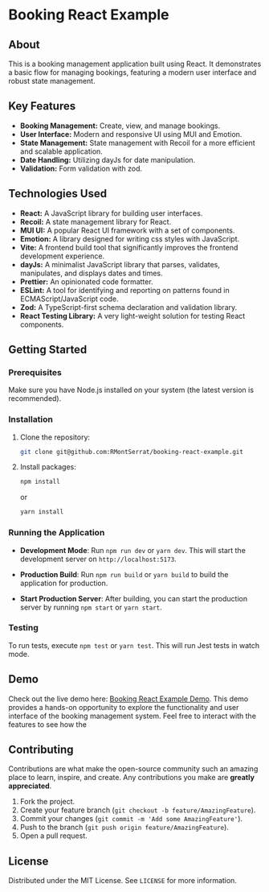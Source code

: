 # Booking React Example

## About
This is a booking management application built using React. It demonstrates a basic flow for managing bookings, featuring a modern user interface and robust state management.


## Key Features
- **Booking Management:** Create, view, and manage bookings.
- **User Interface:** Modern and responsive UI using MUI and Emotion.
- **State Management:** State management with Recoil for a more efficient and scalable application.
- **Date Handling:** Utilizing dayJs for date manipulation.
- **Validation:** Form validation with zod.

## Technologies Used
- **React:** A JavaScript library for building user interfaces.
- **Recoil:** A state management library for React.
- **MUI UI:** A popular React UI framework with a set of components.
- **Emotion:** A library designed for writing css styles with JavaScript.
- **Vite:** A frontend build tool that significantly improves the frontend development experience.
- **dayJs:** A minimalist JavaScript library that parses, validates, manipulates, and displays dates and times.
- **Prettier:** An opinionated code formatter.
- **ESLint:** A tool for identifying and reporting on patterns found in ECMAScript/JavaScript code.
- **Zod:** A TypeScript-first schema declaration and validation library.
- **React Testing Library:** A very light-weight solution for testing React components.

## Getting Started

### Prerequisites
Make sure you have Node.js installed on your system (the latest version is recommended).

### Installation
1. Clone the repository:
   ```sh
   git clone git@github.com:RMontSerrat/booking-react-example.git
   ```

2. Install packages:
   ```sh
   npm install
   ```

   or

   ```sh
   yarn install
   ```

### Running the Application

- **Development Mode**:
Run `npm run dev` or `yarn dev`. This will start the development server on `http://localhost:5173`.

- **Production Build**:
Run `npm run build` or `yarn build` to build the application for production.

- **Start Production Server**:
After building, you can start the production server by running `npm start` or `yarn start`.

### Testing
To run tests, execute `npm test` or `yarn test`. This will run Jest tests in watch mode.

## Demo
Check out the live demo here: [Booking React Example Demo](https://rmontserrat.github.io/booking-react-example/).
This demo provides a hands-on opportunity to explore the functionality and user interface of the booking management system. Feel free to interact with the features to see how the


## Contributing
Contributions are what make the open-source community such an amazing place to learn, inspire, and create. Any contributions you make are **greatly appreciated**.

1. Fork the project.
2. Create your feature branch (`git checkout -b feature/AmazingFeature`).
3. Commit your changes (`git commit -m 'Add some AmazingFeature'`).
4. Push to the branch (`git push origin feature/AmazingFeature`).
5. Open a pull request.

## License
Distributed under the MIT License. See `LICENSE` for more information.



